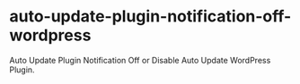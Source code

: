 # auto-update-plugin-notification-off-wordpress
Auto Update Plugin Notification Off or Disable Auto Update WordPress Plugin.

